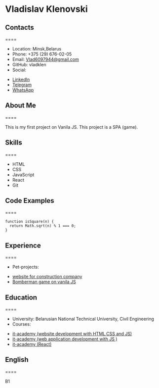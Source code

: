 # Vladislav Klenovski

## Contacts

====

- Location: Minsk,Belarus
- Phone: +375 (29) 676-02-05
- Email: Vlad6097944@gmail.com
- GitHub: vladklen
- Social:

* [LinkedIn](https://www.linkedin.com/in/vladklen/)
* [Telegram](https://telegram.me/vladklen)
* [WhatsApp](https://wa.me/375296760205)

## About Me

====

This is my first project on Vanila JS.
This project is a SPA (game).

## Skills

====

- HTML
- CSS
- JavaScript
- React
- Git

## Code Examples

====

```
function isSquare(n) {
  return Math.sqrt(n) % 1 === 0;
}
```

## Experience

====

- Pet-projects:

* [website for construction company](https://github.com/vladklen/spartis.by)
* [Bomberman game on vanila JS](https://github.com/vladklen/Bomberman-)

## Education

====

- University: Belarusian National Technical University, Civil Engineering
- Courses:

* [it-academy (website development with HTML,CSS and JS)](https://www.it-academy.by/course/front-end-developer/)
* [it-academy (web application development with JS )](https://www.it-academy.by/course/front-end-developer/)
* [it-academy (React)](https://www.it-academy.by/course/front-end-developer/)

## English

====

B1
